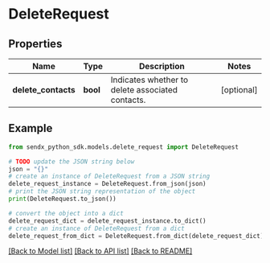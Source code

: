 # DeleteRequest


## Properties

Name | Type | Description | Notes
------------ | ------------- | ------------- | -------------
**delete_contacts** | **bool** | Indicates whether to delete associated contacts. | [optional] 

## Example

```python
from sendx_python_sdk.models.delete_request import DeleteRequest

# TODO update the JSON string below
json = "{}"
# create an instance of DeleteRequest from a JSON string
delete_request_instance = DeleteRequest.from_json(json)
# print the JSON string representation of the object
print(DeleteRequest.to_json())

# convert the object into a dict
delete_request_dict = delete_request_instance.to_dict()
# create an instance of DeleteRequest from a dict
delete_request_from_dict = DeleteRequest.from_dict(delete_request_dict)
```
[[Back to Model list]](../README.md#documentation-for-models) [[Back to API list]](../README.md#documentation-for-api-endpoints) [[Back to README]](../README.md)


